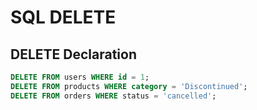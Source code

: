 # SQL DELETE

## DELETE Declaration
```sql
DELETE FROM users WHERE id = 1;
DELETE FROM products WHERE category = 'Discontinued';
DELETE FROM orders WHERE status = 'cancelled';
